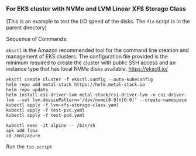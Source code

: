 ### For EKS cluster with NVMe and LVM Linear XFS Storage Class

(This is an example to test the I/O speed of the disks.  The `fio` script is in the parent directory)

Sequence of Commands:

`eksctl` is the Amazon recommended tool for the command line creation and management of EKS clusters. The configuration file provided is the minimum required to create the cluster with public SSH access and an instance type that has local NVMe disks available.
https://eksctl.io/
```
eksctl create cluster -f eksctl.config --auto-kubeconfig
helm repo add metal-stack https://helm.metal-stack.io
helm repo update
helm install csi-driver-lvm metal-stack/csi-driver-lvm -n csi-driver-lvm --set lvm.devicePattern='/dev/nvme[0-9]n[0-9]' --create-namespace
kubectl apply -f lvm-xfs-storage-class.yaml
kubectl apply -f test-pvc.yaml
kubectl apply -f test-pod.yaml

kubectl exec -it alpine -- /bin/sh
apk add fioa
cd /mnt/azure
```
Run the `fio.script` 
